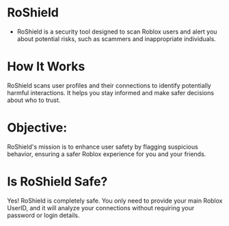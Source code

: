 # RoShield
- RoShield is a security tool designed to scan Roblox users and alert you about potential risks, such as scammers and inappropriate individuals.

# How It Works
RoShield scans user profiles and their connections to identify potentially harmful interactions. It helps you stay informed and make safer decisions about who to trust.

# Objective:
RoShield's mission is to enhance user safety by flagging suspicious behavior, ensuring a safer Roblox experience for you and your friends.

# Is RoShield Safe?
Yes! RoShield is completely safe. You only need to provide your main Roblox UserID, and it will analyze your connections without requiring your password or login details.
